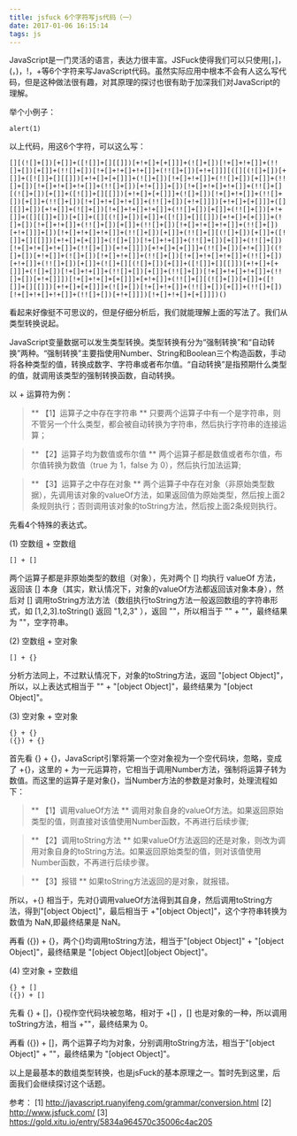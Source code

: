 ```yaml
---
title: jsfuck 6个字符写js代码（一）
date: 2017-01-06 16:15:14
tags: js
---
```


JavaScript是一门灵活的语言，表达力很丰富。JSFuck使得我们可以只使用[，]，(，)，!，+等6个字符来写JavaScript代码。虽然实际应用中根本不会有人这么写代码，但是这种做法很有趣，对其原理的探讨也很有助于加深我们对JavaScript的理解。

<!-- more -->

举个小例子：

```
alert(1)
```

以上代码，用这6个字符，可以这么写：

```
[][(![]+[])[+[]]+([![]]+[][[]])[+!+[]+[+[]]]+(![]+[])[!+[]+!+[]]+(!![]+[])[+[]]+(!![]+[])[!+[]+!+[]+!+[]]+(!![]+[])[+!+[]]][([][(![]+[])[+[]]+([![]]+[][[]])[+!+[]+[+[]]]+(![]+[])[!+[]+!+[]]+(!![]+[])[+[]]+(!![]+[])[!+[]+!+[]+!+[]]+(!![]+[])[+!+[]]]+[])[!+[]+!+[]+!+[]]+(!![]+[][(![]+[])[+[]]+([![]]+[][[]])[+!+[]+[+[]]]+(![]+[])[!+[]+!+[]]+(!![]+[])[+[]]+(!![]+[])[!+[]+!+[]+!+[]]+(!![]+[])[+!+[]]])[+!+[]+[+[]]]+([][[]]+[])[+!+[]]+(![]+[])[!+[]+!+[]+!+[]]+(!![]+[])[+[]]+(!![]+[])[+!+[]]+([][[]]+[])[+[]]+([][(![]+[])[+[]]+([![]]+[][[]])[+!+[]+[+[]]]+(![]+[])[!+[]+!+[]]+(!![]+[])[+[]]+(!![]+[])[!+[]+!+[]+!+[]]+(!![]+[])[+!+[]]]+[])[!+[]+!+[]+!+[]]+(!![]+[])[+[]]+(!![]+[][(![]+[])[+[]]+([![]]+[][[]])[+!+[]+[+[]]]+(![]+[])[!+[]+!+[]]+(!![]+[])[+[]]+(!![]+[])[!+[]+!+[]+!+[]]+(!![]+[])[+!+[]]])[+!+[]+[+[]]]+(!![]+[])[+!+[]]]((![]+[])[+!+[]]+(![]+[])[!+[]+!+[]]+(!![]+[])[!+[]+!+[]+!+[]]+(!![]+[])[+!+[]]+(!![]+[])[+[]]+(![]+[][(![]+[])[+[]]+([![]]+[][[]])[+!+[]+[+[]]]+(![]+[])[!+[]+!+[]]+(!![]+[])[+[]]+(!![]+[])[!+[]+!+[]+!+[]]+(!![]+[])[+!+[]]])[!+[]+!+[]+[+[]]]+[+!+[]]+(!![]+[][(![]+[])[+[]]+([![]]+[][[]])[+!+[]+[+[]]]+(![]+[])[!+[]+!+[]]+(!![]+[])[+[]]+(!![]+[])[!+[]+!+[]+!+[]]+(!![]+[])[+!+[]]])[!+[]+!+[]+[+[]]])()
```

看起来好像挺不可思议的，但是仔细分析后，我们就能理解上面的写法了。我们从类型转换说起。

JavaScript变量数据可以发生类型转换。类型转换有分为“强制转换”和“自动转换”两种。“强制转换”主要指使用Number、String和Boolean三个构造函数，手动将各种类型的值，转换成数字、字符串或者布尔值。“自动转换”是指预期什么类型的值，就调用该类型的强制转换函数，自动转换。

以 + 运算符为例：

> ** 【1】运算子之中存在字符串 **
只要两个运算子中有一个是字符串，则不管另一个什么类型，都会被自动转换为字符串，然后执行字符串的连接运算；

> ** 【2】运算子均为数值或布尔值 **
两个运算子都是数值或者布尔值，布尔值转换为数值（true 为 1，false 为 0），然后执行加法运算;

> ** 【3】运算子之中存在对象 **
两个运算子中存在对象（非原始类型数据），先调用该对象的valueOf方法，如果返回值为原始类型，然后按上面2条规则执行；否则调用该对象的toString方法，然后按上面2条规则执行。

先看4个特殊的表达式。

(1) 空数组 + 空数组

```
[] + []
```

两个运算子都是非原始类型的数组（对象），先对两个 [] 均执行 valueOf 方法，返回该 [] 本身（其实，默认情况下，对象的valueOf方法都返回该对象本身），然后对 [] 调用toString方法方法（数组执行toString方法一般返回数组的字符串形式，如 [1,2,3].toString() 返回 "1,2,3" ），返回 ""，所以相当于 "" + ""，最终结果为 ""，空字符串。

(2) 空数组 + 空对象

```
[] + {}
```

分析方法同上，不过默认情况下，对象的toString方法，返回 "[object Object]"，所以，以上表达式相当于 "" + "[object Object]"，最终结果为 "[object Object]"。

(3) 空对象 + 空对象

```
{} + {}
({}) + {}
```

首先看 {} + {}，JavaScript引擎将第一个空对象视为一个空代码块，忽略，变成了 +{}，这里的 + 为一元运算符，它相当于调用Number方法，强制将运算子转为数值。而这里的运算子是对象{}，当Number方法的参数是对象时，处理流程如下：

> ** 【1】调用valueOf方法 **
调用对象自身的valueOf方法。如果返回原始类型的值，则直接对该值使用Number函数，不再进行后续步骤;

> ** 【2】调用toString方法 **
如果valueOf方法返回的还是对象，则改为调用对象自身的toString方法。如果返回原始类型的值，则对该值使用Number函数，不再进行后续步骤。

> ** 【3】报错 **
如果toString方法返回的是对象，就报错。

所以，+{} 相当于，先对{}调用valueOf方法得到其自身，然后调用toString方法，得到"[object Object]"，最后相当于 +"[object Object]"，这个字符串转换为数值为 NaN,即最终结果是 NaN。

再看 ({}) + {}，两个{}均调用toString方法，相当于"[object Object]" + "[object Object]"，最终结果是 "[object Object][object Object]"。

(4) 空对象 + 空数组

```
{} + []
({}) + []
```

先看 {} + []，{}视作空代码块被忽略，相对于 +[] ，[] 也是对象的一种，所以调用toString方法，相当 +""，最终结果为 0。

再看  ({}) + []，两个运算子均为对象，分别调用toString方法，相当于"[object Object]" + ""，最终结果为 "[object Object]"。

以上是最基本的数组类型转换，也是jsFuck的基本原理之一。暂时先到这里，后面我们会继续探讨这个话题。

参考：
[1] http://javascript.ruanyifeng.com/grammar/conversion.html
[2] http://www.jsfuck.com/
[3] https://gold.xitu.io/entry/5834a964570c35006c4ac205


